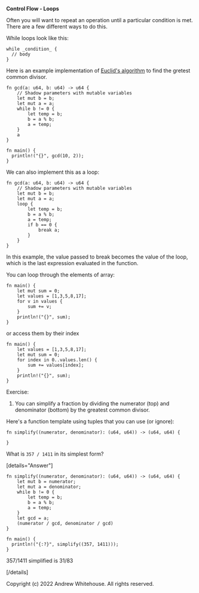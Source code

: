 **Control Flow - Loops**

Often you will want to repeat an operation until a particular condition is met. There are a few different ways to do this.

While loops look like this:

```
while _condition_ {
  // body
}
```

Here is an example implementation of [Euclid's algorithm](https://en.wikipedia.org/wiki/Euclidean_algorithm) to find the gretest common divisor.

```
fn gcd(a: u64, b: u64) -> u64 {
    // Shadow parameters with mutable variables
    let mut b = b;
    let mut a = a;
    while b != 0 {
        let temp = b;
        b = a % b;
        a = temp;
    }
    a
}

fn main() {
  println!("{}", gcd(10, 2));
}
```

We can also implement this as a loop:

```
fn gcd(a: u64, b: u64) -> u64 {
    // Shadow parameters with mutable variables
    let mut b = b;
    let mut a = a;
    loop {
        let temp = b;
        b = a % b;
        a = temp;
        if b == 0 {
            break a;
        }
    }
}
```

In this example, the value passed to break becomes the value of the loop, which is the last expression evaluated in the function.

You can loop through the elements of array:

```
fn main() {
    let mut sum = 0;
    let values = [1,3,5,8,17];
    for v in values {
        sum += v;
    }
    println!("{}", sum);
}
```

or access them by their index

```
fn main() {
    let values = [1,3,5,8,17];
    let mut sum = 0;
    for index in 0..values.len() {
        sum += values[index];
    }
    println!("{}", sum);
}
```

Exercise:

1. You can simplify a fraction by dividing the numerator (top) and denominator (bottom) by the greatest common divisor. 

Here's a function template using tuples that you can use (or ignore):

```
fn simplify((numerator, denominator): (u64, u64)) -> (u64, u64) {
  
}
```

What is `357 / 1411` in its simplest form?

[details="Answer"]

```
fn simplify((numerator, denominator): (u64, u64)) -> (u64, u64) {
    let mut b = numerator;
    let mut a = denominator;
    while b != 0 {
        let temp = b;
        b = a % b;
        a = temp;
    }
    let gcd = a;
    (numerator / gcd, denominator / gcd)
}

fn main() {
  println!("{:?}", simplify((357, 1411)));
}
```

357/1411 simplified is 31/83

[/details]

Copyright (c) 2022 Andrew Whitehouse. All rights reserved.
